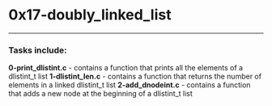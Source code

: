# 0x17-doubly_linked_list
---
### Tasks include:
**0-print_dlistint.c** - contains a function that prints all the elements of a dlistint_t list
**1-dlistint_len.c** - contains a function that returns the number of elements in a linked dlistint_t list
**2-add_dnodeint.c** - contains a function that adds a new node at the beginning of a dlistint_t list

